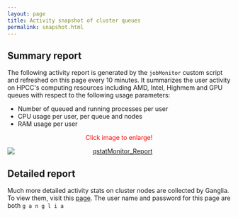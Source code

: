 ```yaml
---
layout: page
title: Activity snapshot of cluster queues
permalink: snapshot.html
---
```



## Summary report

The following activity report is generated by the `jobMonitor` custom script and refreshed on this page every 10 minutes. It summarizes the user activity on HPCC's computing resources including AMD, Intel, Highmem and GPU queues with
respect to the following usage parameters:

* Number of queued and running processes per user
* CPU usage per user, per queue and nodes
* RAM usage per user

<p style="text-align: center;"><font color="red">Click image to enlarge!</font></p>

<div><a href="http://biocluster.ucr.edu/~tgirke/qstatMonitorWeb.png"><img alt="qstatMonitor_Report" border="0" src="http://biocluster.ucr.edu/~tgirke/qstatMonitorWeb.png" style="display:block;margin-right:auto;margin-left:auto;text-align:center;"></a></div>


## Detailed report

Much more detailed activity stats on cluster nodes are collected by Ganglia. To view them, visit this [page](http://ganglia.bioinfo.ucr.edu/ganglia/). The user name and password for this page are both `g a n g l i a`

